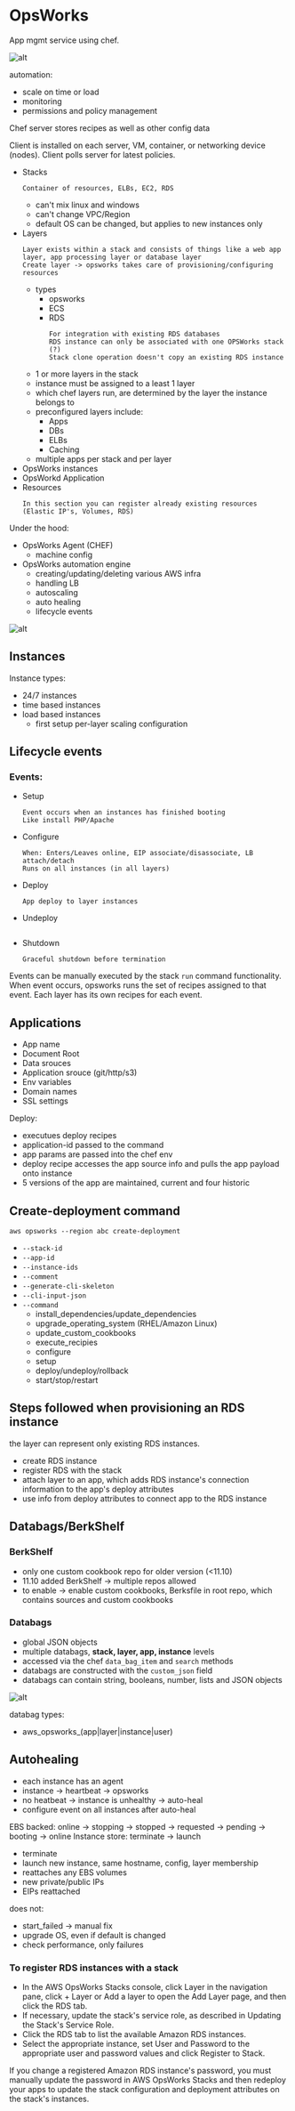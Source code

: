 # OpsWorks

App mgmt service using chef.

![alt](./images/opsworks.png)

automation:
- scale on time or load
- monitoring
- permissions and policy management

Chef server stores recipes as well as other config data

Client is installed on each server, VM, container, or networking device (nodes). Client polls server for latest policies.

- Stacks
  ```
  Container of resources, ELBs, EC2, RDS
  ```
  - can't mix linux and windows
  - can't change VPC/Region
  - default OS can be changed, but applies to new instances only
- Layers
  ```
  Layer exists within a stack and consists of things like a web app layer, app processing layer or database layer
  Create layer -> opsworks takes care of provisioning/configuring resources
  ```
  - types
    - opsworks
    - ECS
    - RDS
      ```
      For integration with existing RDS databases
      RDS instance can only be associated with one OPSWorks stack (?)
      Stack clone operation doesn't copy an existing RDS instance
      ```
  - 1 or more layers in the stack
  - instance must be assigned to a least 1 layer
  - which chef layers run, are determined by the layer the instance belongs to
  - preconfigured layers include:
    - Apps
    - DBs
    - ELBs
    - Caching
  - multiple apps per stack and per layer
- OpsWorks instances
- OpsWorkd Application
- Resources
  ```
  In this section you can register already existing resources (Elastic IP's, Volumes, RDS)
  ```

Under the hood:
- OpsWorks Agent (CHEF)
  - machine config
- OpsWorks automation engine
  - creating/updating/deleting various AWS infra
  - handling LB
  - autoscaling
  - auto healing
  - lifecycle events

![alt](./images/chef-recipy-example.png)

## Instances

Instance types:
- 24/7 instances
- time based instances
- load based instances
    - first setup per-layer scaling configuration

## Lifecycle events

### Events:

- Setup
  ```
  Event occurs when an instances has finished booting
  Like install PHP/Apache
  ```
- Configure
  ```
  When: Enters/Leaves online, EIP associate/disassociate, LB attach/detach
  Runs on all instances (in all layers)
  ```
- Deploy
  ```
  App deploy to layer instances
  ```
- Undeploy
  ```
  ```
- Shutdown
  ```
  Graceful shutdown before termination
  ```

Events can be manually executed by the stack `run` command functionality. When event occurs, opsworks runs the set of recipes assigned to that event. Each layer has its own recipes for each event.

## Applications

- App name
- Document Root
- Data srouces
- Application srouce (git/http/s3)
- Env variables
- Domain names
- SSL settings

Deploy:
- executues deploy recipes
- application-id passed to the command
- app params are passed into the chef env
- deploy recipe accesses the app source info and pulls the app payload onto instance
- 5 versions of the app are maintained, current and four historic

## Create-deployment command

`aws opsworks --region abc create-deployment`

- `--stack-id`
- `--app-id`
- `--instance-ids`
- `--comment`
- `--generate-cli-skeleton`
- `--cli-input-json`
- `--command`
  * install_dependencies/update_dependencies
  * upgrade_operating_system (RHEL/Amazon Linux)
  * update_custom_cookbooks
  * execute_recipies
  * configure
  * setup
  * deploy/undeploy/rollback
  * start/stop/restart

##  Steps followed when provisioning an RDS instance

the layer can represent only existing RDS instances.

- create RDS instance
- register RDS with the stack
- attach layer to an app, which adds RDS instance's connection information to the app's deploy attributes
- use info from deploy attributes to connect app to the RDS instance

## Databags/BerkShelf

### BerkShelf

- only one custom cookbook repo for older version (<11.10)
- 11.10 added BerkShelf -> multiple repos allowed
- to enable -> enable custom cookbooks, Berksfile in root repo, which contains sources and custom cookbooks

### Databags

- global JSON objects
- multiple databags, **stack, layer, app, instance** levels
- accessed via the chef `data_bag_item` and `search` methods
- databags are constructed with the `custom_json` field
- databags can contain string, booleans, number, lists and JSON objects

![alt](./images/opsworks_databags.png)

databag types:
- aws_opsworks_(app|layer|instance|user)

## Autohealing

- each instance has an agent
- instance -> heartbeat -> opsworks
- no heatbeat -> instance is unhealthy -> auto-heal
- configure event on all instances after auto-heal

EBS backed: online -> stopping -> stopped -> requested -> pending -> booting -> online
Instance store: terminate -> launch
  - terminate
  - launch new instance, same hostname, config, layer membership
  - reattaches any EBS volumes
  - new private/public IPs
  - EIPs reattached

does not:
- start_failed -> manual fix
- upgrade OS, even if default is changed
- check performance, only failures

### To register RDS instances with a stack

- In the AWS OpsWorks Stacks console, click Layer in the navigation pane, click + Layer or Add a layer to open the Add Layer page, and then click the RDS tab.
- If necessary, update the stack's service role, as described in Updating the Stack's Service Role.
- Click the RDS tab to list the available Amazon RDS instances.
- Select the appropriate instance, set User and Password to the appropriate user and password values and click Register to Stack.

If you change a registered Amazon RDS instance's password, you must manually update the password in AWS OpsWorks Stacks and then redeploy your apps to update the stack configuration and deployment attributes on the stack's instances.